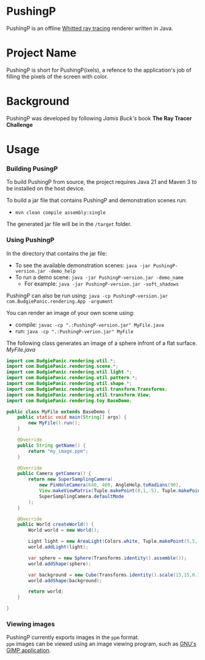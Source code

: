 # PushingP
PushingP is an offline [Whitted ray tracing](https://en.wikipedia.org/wiki/Ray_tracing_(graphics)#Recursive_ray_tracing_algorithm) renderer written in Java.

# Project Name

PushingP is short for PushingP(ixels), a refence to the application's job of filling the pixels of the screen with color.

# Background

PushingP was developed by following _Jamis Buck's_ book **The Ray Tracer Challenge**

# Usage

### Building PusingP

To build PushingP from source, the project requires Java 21 and Maven 3 to be installed on the host device.

To build a jar file that contains PushingP and demonstration scenes run:
- `mvn clean compile assembly:single` 

The generated jar file will be in the `/target` folder.

### Using PushingP 

In the directory that contains the jar file:
- To see the available demonstration scenes: `java -jar PushingP-version.jar -demo_help`
- To run a demo scene: `java -jar PushingP-version.jar -demo_name`
  - For example: `java -jar PushingP-version.jar -soft_shadows`

PushingP can also be run using: `java -cp PushingP-version.jar com.BudgiePanic.rendering.App -argument`

You can render an image of your own scene using: 

- compile: `javac -cp ".:PushingP-version.jar" MyFile.java`
- run: `java -cp ".:PushingP-verion.jar" MyFile`

The following class generates an image of a sphere infront of a flat surface.
<br>_MyFile.java_

```java
import com.BudgiePanic.rendering.util.*;
import com.BudgiePanic.rendering.scene.*;
import com.BudgiePanic.rendering.util.light.*;
import com.BudgiePanic.rendering.util.pattern.*;
import com.BudgiePanic.rendering.util.shape.*;
import com.BudgiePanic.rendering.util.transform.Transforms;
import com.BudgiePanic.rendering.util.transform.View;
import com.BudgiePanic.rendering.toy.BaseDemo;

public class MyFile extends BaseDemo {
    public static void main(String[] args) {
        new MyFile().run();
    }

    @Override
    public String getName() {
        return "my_image.ppm";
    }

    @Override
    public Camera getCamera() {
        return new SuperSamplingCamera(
            new PinHoleCamera(640, 480, AngleHelp.toRadians(90), 
            View.makeViewMatrix(Tuple.makePoint(0,1,-5), Tuple.makePoint(0,0,1), Directions.up)), 
            SuperSamplingCamera.defaultMode
        );
    }

    @Override
    public World createWorld() {
        World world = new World();

        Light light = new AreaLight(Colors.white, Tuple.makePoint(5,5,-7), Directions.forward, Directions.up, 3, 3, AreaLight.randomSamples);
        world.addLight(light);

        var sphere = new Sphere(Transforms.identity().assemble());
        world.addShape(sphere);

        var background = new Cube(Transforms.identity().scale(15,15,0.1).translate(0,0,5).assemble());
        world.addShape(background);

        return world;
    }

}
```

### Viewing images

PushingP currently exports images in the `ppm` format.
<br>`ppm` images can be viewed using an image viewing program, such as [GNU's GIMP application](https://www.gimp.org/).
